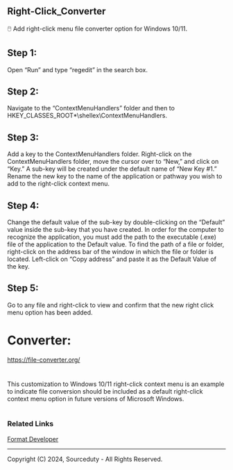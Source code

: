 ## Right-Click_Converter

🖱️ Add right-click menu file converter option for Windows 10/11.

## Step 1: 
Open “Run” and type “regedit” in the search box.

## Step 2: 
Navigate to the “ContextMenuHandlers” folder and then to HKEY_CLASSES_ROOT\*\shellex\ContextMenuHandlers\.

## Step 3: 
Add a key to the ContextMenuHandlers folder. Right-click on the ContextMenuHandlers folder, move the cursor over to “New,” and click on “Key.” A sub-key will be created under the default name of “New Key #1.” Rename the new key to the name of the application or pathway you wish to add to the right-click context menu.

## Step 4: 
Change the default value of the sub-key by double-clicking on the “Default” value inside the sub-key that you have created. In order for the computer to recognize the application, you must add the path to the executable (.exe) file of the application to the Default value. To find the path of a file or folder, right-click on the address bar of the window in which the file or folder is located. Left-click on “Copy address” and paste it as the Default Value of the key.

## Step 5: 
Go to any file and right-click to view and confirm that the new right click menu option has been added.

# Converter: 
https://file-converter.org/

#
This customization to Windows 10/11 right-click context menu is an example to indicate file conversion should be included as a default right-click context menu option in future versions of Microsoft Windows.
#

#
### Related Links

[Format Developer](https://github.com/sourceduty/Format_Developer)

***
Copyright (C) 2024, Sourceduty - All Rights Reserved.
